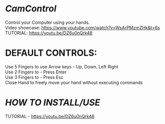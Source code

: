 # *CamControl*

Control your Computer using your hands.      
Video showcase: https://www.youtube.com/watch?v=WsArPMzmZHk&t=6s        
TUTORIAL: https://youtu.be/DZ6u0nQrk48

# DEFAULT CONTROLS:                                         
Use 5 Fingers to use Arrow keys - Up, Down, Left Right                       
Use 2 Fingers to - Press Enter                                
Use 3 Fingers to - Press Esc                             
Close Hand to freely move your hand without executing commands                        

# *HOW TO INSTALL/USE* 
TUTORIAL - https://youtu.be/DZ6u0nQrk48

 
